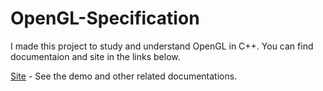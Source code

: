 # OpenGL-Specification

I made this project to study and understand OpenGL in C++. You can find documentaion and site in the links below.

[Site](https://sites.google.com/view/opengl-specification/home) - See the demo and other related documentations.
